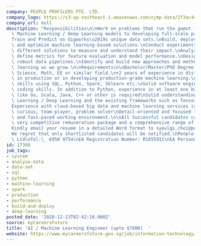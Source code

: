 ```yaml
---
company: PEOPLE PROFILERS PTE. LTD.
company_logo: https://s3-ap-southeast-1.amazonaws.com/ojmp-data/2f3ac4426417bc29c894745cd9da0bda/people-profilers.jpg
company_url: null
description: "Responsibilities\n\nWork on problems that run the gamut from building\
  \ Machine Learning / Deep Learning models to developing full-scale production systems.\n\
  Train and Predict on Gigworks\u2019s unique data sets.\nBuild, deploy, maintain\
  \ and optimize machine learning-based solutions.\nConduct experiments to test out\
  \ different solutions to measure and understand their impact.\nAnalyze data and\
  \ define metrics for feature evaluation and model performance.\nDesign and implement\
  \ robust data pipelines.\nIdentify and build new approaches and methods for machine\
  \ learning as we grow.\n\nRequirements\n\nBachelor/Master/PhD Degree in Computer\
  \ Science, Math, EE or similar field.\n+2 years of experience in distributed systems\
  \ in production or in developing production-grade machine learning.\nStrong analytical\
  \ skills using SQL, Python, Spark, Sklearn etc.\nSolid software engineering and\
  \ coding skills. In addition to Python, experience in at least one backend language\
  \ like Go, Scala, Java, C++ or other is required\nSolid understanding of Machine\
  \ Learning / Deep Learning and the existing frameworks such as Tensorflow and PyTorch\n\
  Experience with cloud-based big data and machine learning services is a plus\nSelf-motivated,\
  \ curious, team-player, problem solver\nDetail-oriented and focused in a dynamic\
  \ and fast-paced working environment.\n\nAll Successful candidates can expect a\
  \ very competitive remuneration package and a comprehensive range of benefits.\n\
  Kindly email your resume in a detailed Word format to syeulgi.choi@peopleprofilers.com\n\
  We regret that only shortlisted candidates will be notified.\nPeople Profilers Pte\
  \ Ltd\nTel:\_ 6950 9754\nEA Registration Number: R1655911\nEA Personnel: Choi Syeulgi"
id: 17368
job_tags:
- system
- analyze-data
- data-set
- sql
- python
- machine-learning
- spark
- production
- performance
- build-and-deploy
- deep-learning
posted_date: '2020-12-23T02:42:10.000Z'
source: myCareersFuture
title: 'AI / Machine Learning Engineer (upto $7000)  '
website: https://www.mycareersfuture.gov.sg/job/information-technology/ai-machine-learning-engineer-people-profilers-c1ed6b637720bdff8538d5d3670373a2
---
```

